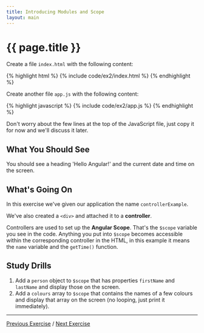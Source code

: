 ```yaml
---
title: Introducing Modules and Scope
layout: main
---
```


# {{ page.title }}

Create a file `index.html` with the following content:

{% highlight html %}
{% include code/ex2/index.html %}
{% endhighlight %}

Create another file `app.js` with the following content:

{% highlight javascript %}
{% include code/ex2/app.js %}
{% endhighlight %}

Don't worry about the few lines at the top of the JavaScript file, just copy
it for now and we'll discuss it later.

## What You Should See

You should see a heading 'Hello Angular!' and the current date and time
on the screen.

## What's Going On

In this exercise we've given our application the name `controllerExample`.

We've also created a `<div>` and attached it to a **controller**.

Controllers are used to set up the **Angular Scope**. That's the `$scope`
variable you see in the code. Anything you put into `$scope` becomes accessible
within the corresponding controller in the HTML, in this example it means
the `name` variable and the `getTime()` function. 

## Study Drills

1. Add a `person` object to `$scope` that has properties `firstName` and
`lastName` and display those on the screen.
2. Add a `colours` array to `$scope` that contains the names of a few colours
and display that array on the screen (no looping, just print it immediately).

---

[Previous Exercise](ex1.html) / [Next Exercise](ex3.html)


